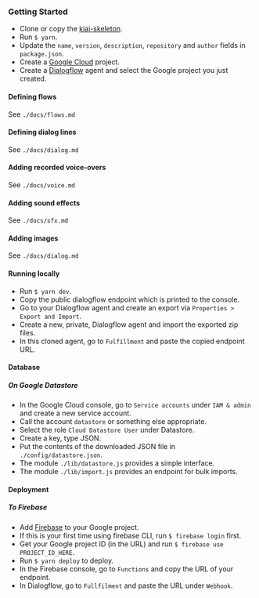 ### Getting Started

- Clone or copy the [kiai-skeleton](https://github.com/mediamonks/kiai-skeleton).
- Run `$ yarn`.
- Update the `name`, `version`, `description`, `repository` and `author` fields in `package.json`.
- Create a [Google Cloud](https://console.cloud.google.com) project.
- Create a [Dialogflow](https://console.dialogflow.com) agent and select the Google project you just created.

#### Defining flows
See `./docs/flows.md`

#### Defining dialog lines
See `./docs/dialog.md`

#### Adding recorded voice-overs
See `./docs/voice.md`

#### Adding sound effects
See `./docs/sfx.md`

#### Adding images
See `./docs/dialog.md`

#### Running locally

- Run `$ yarn dev`.
- Copy the public dialogflow endpoint which is printed to the console.
- Go to your Dialogflow agent and create an export via `Properties > Export and Import`.
- Create a new, private, Dialogflow agent and import the exported zip files.
- In this cloned agent, go to `Fulfillment` and paste the copied endpoint URL.

#### Database

##### On Google Datastore

- In the Google Cloud console, go to `Service accounts` under `IAM & admin` and create a new service account.
- Call the account `datastore` or something else appropriate.
- Select the role `Cloud Datastore User` under Datastore.
- Create a key, type JSON.
- Put the contents of the downloaded JSON file in `./config/datastore.json`.
- The module `./lib/datastore.js` provides a simple interface.
- The module `./lib/import.js` provides an endpoint for bulk imports.

#### Deployment

##### To Firebase

- Add [Firebase](https://console.firebase.google.com) to your Google project.
- If this is your first time using firebase CLI, run `$ firebase login` first.
- Get your Google project ID (in the URL) and run `$ firebase use PROJECT_ID_HERE`.
- Run `$ yarn deploy` to deploy.
- In the Firebase console, go to `Functions` and copy the URL of your endpoint.
- In Dialogflow, go to `Fullfilment` and paste the URL under `Webhook`.
